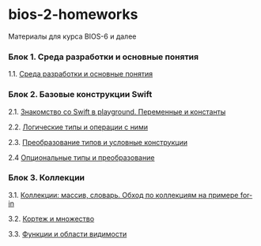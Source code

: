 # bios-2-homeworks

Материалы для курса BIOS-6 и далее

### Блок 1. Среда разработки и основные понятия

1.1. [Среда разработки и основные понятия](./1.1/README.md)


### Блок 2. Базовые конструкции Swift

2.1. [Знакомство со Swift в playground. Переменные и константы](./2.1/README.md)

2.2. [Логические типы и операции с ними](./2.2/README.md)

2.3. [Преобразование типов и условные конструкции](./2.3/README.md)

2.4 [Опциональные типы и преобразование](./2.4/README.md)


### Блок 3. Коллекции

3.1. [Коллекции: массив, словарь. Обход по коллекциям на примере for-in](./3.1/README.md)

3.2. [Кортеж и множество](./3.2/README.md)

3.3. [Функции и области видимости](./3.3/README.md)
